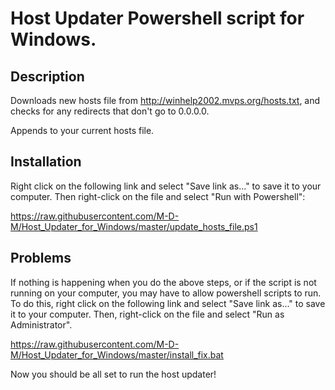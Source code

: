 # Host Updater Powershell script for Windows.  

## Description

Downloads new hosts file from http://winhelp2002.mvps.org/hosts.txt, and checks for any redirects that don't go to 0.0.0.0.  

Appends to your current hosts file.

## Installation

Right click on the following link and select "Save link as..." to save it to your computer.  Then right-click on the file and select "Run with Powershell":

https://raw.githubusercontent.com/M-D-M/Host_Updater_for_Windows/master/update_hosts_file.ps1

## Problems

If nothing is happening when you do the above steps, or if the script is not running on your computer, you may have to allow powershell scripts to run.  To do this, right click on the following link and select "Save link as..." to save it to your computer.  Then, right-click on the file and select "Run as Administrator".

https://raw.githubusercontent.com/M-D-M/Host_Updater_for_Windows/master/install_fix.bat

Now you should be all set to run the host updater!
